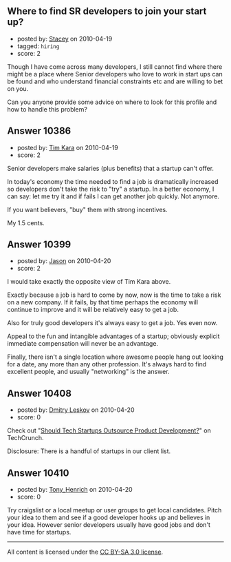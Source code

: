 ## Where to find SR developers to join your start up?

- posted by: [Stacey](https://stackexchange.com/users/-1/9534-stacey) on 2010-04-19
- tagged: `hiring`
- score: 2

Though I have come across many developers, I still cannot find where there might be a place where  Senior developers who love to work in start ups can be found and who understand financial constraints etc and are willing to bet on you.

Can you anyone provide some advice on where to look for this profile and how to handle this problem?


## Answer 10386

- posted by: [Tim Kara](https://stackexchange.com/users/-1/2486-tim-kara) on 2010-04-19
- score: 2

Senior developers make salaries (plus benefits) that a startup can't offer.

In today's economy the time needed to find a job is dramatically increased so developers don't take the risk to "try" a startup. In a better economy, I can say: let me try it and if fails I can get another job quickly. Not anymore.

If you want believers, "buy" them with strong incentives.

My 1.5 cents.



## Answer 10399

- posted by: [Jason](https://stackexchange.com/users/-1/2-jason) on 2010-04-20
- score: 2

I would take exactly the opposite view of Tim Kara above.

Exactly because a job is hard to come by now, now is the time to take a risk on a new company.  If it fails, by that time perhaps the economy will continue to improve and it will be relatively easy to get a job.

Also for truly good developers it's always easy to get a job.  Yes even now.

Appeal to the fun and intangible advantages of a startup; obviously explicit immediate compensation will never be an advantage.

Finally, there isn't a single location where awesome people hang out looking for a date, any more than any other profession.  It's always hard to find excellent people, and usually "networking" is the answer.


## Answer 10408

- posted by: [Dmitry Leskov](https://stackexchange.com/users/-1/2093-dmitry-leskov) on 2010-04-20
- score: 0

Check out "<a href="http://techcrunch.com/2010/04/17/should-tech-startups-outsource-product-development/">Should Tech Startups Outsource Product Development?</a>" on TechCrunch.

Disclosure: There is a handful of startups in our client list.


## Answer 10410

- posted by: [Tony_Henrich](https://stackexchange.com/users/-1/2590-tony-henrich) on 2010-04-20
- score: 0

Try craigslist or a local meetup or user groups to get local candidates. Pitch your idea to them and see if a good developer hooks up and believes in your idea. However senior developers usually have good jobs and don't have time for startups.



---

All content is licensed under the [CC BY-SA 3.0 license](https://creativecommons.org/licenses/by-sa/3.0/).
